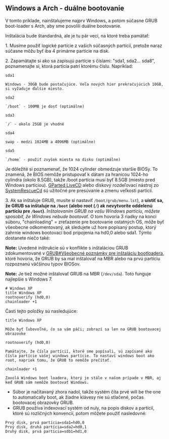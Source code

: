 ## Windows a Arch - duálne bootovanie

V tomto príklade, nainštalujeme najprv Windows, a potom súčasne GRUB boot-loader s Arch, aby sme povolili duálne bootovanie.

Inštalácia bude štandardná, ale je tu pár vecí, na ktoré treba pamätať:

1\. Musíme použiť logické partície z vašich súčasných partícií, pretože naraz súčasne môžu byť iba 4 primárne partície na disk.

2\. Zapamätajte si ako sa zapisujú partície s číslami: "sda1, sda2... sda8", poznamenajte si, ktorá partícia patrí ktorému číslu. Napríklad:

	sda1 

	Windows - 30GB bude postačujúce. Veľa nových hier prekračujúcich 10GB, si vyžaduje ďalšie miesto.

	sda2 

	`/boot` - 100MB je dosť (optimálne)

	sda3 

	`/` - okolo 25GB je vhodné

	sda4 

	swap - medzi 1024MB a 4096MB (optimálne)

	sda5 

	`/home` - použiť zvyšok miesta na disku (optimálne)

Je dôležité si poznamenať, že 1024 cylinder obmedzuje staršie BIOSy. To znamená, že BIOS nemôže pristupovať k dátam za hranicou 1024-ho cylindra (okolo 8.5GB), takže /boot partícia musí byť 8.5GB (miesto pred Windows partíciou). [GParted LiveCD](http://gparted.sourceforge.net/livecd.php) alebo diskový rozdeľovací nástroj zo [SystemRescueCd](http://www.sysresccd.org/Main_Page) sú užitočné pre presúvanie a zmenu veľkosti partícií.

3\. Ak sa inštaluje GRUB, musíte si nastaviť `/boot/grub/menu.lst`), a **uistiť sa, že GRUB sa inštaluje na `/boot` (alebo root (`/`) ak nevytvoríte oddelenú partíciu pre `/boot`)**. *Inštalovaním GRUB na vašu Windows partíciu, môžete sposobiť, že Windows nebude bootovať*. O tom hovoria 3 riadky na konci súboru, "chainloading" = zreťazenie pre bootovanie ostatných OS, môže byť všeobecne odkomentovaný, ak sledujete už hore popísaný postup, ktorý zahrnie windows bootovací bod pripojenia na hd0,0 alebo sda1\. Týmto dostanete niečo také:

**Note:** Uvedené inštrukcie sú v konflikte s inštaláciou GRUB zdokumentované v [GRUB#Všeobecné poznámky pre inštaláciu bootloadera](/index.php/GRUB#Všeobecné_poznámky_pre_inštaláciu_bootloadera "GRUB"), ktoré hovoria, že GRUB by sa mal inštalovať na MBR alebo na prvú partíciu rozpoznanú väčšinou typov BIOSov.

**Note:** Je tiež možné inštalovať GRUB na MBR (`/dev/sda`). Toto funguje najlepšie s Windows 7.

```
# Windows XP
title Windows XP
rootnoverify (hd0,0)
chainloader +1

```

Časti tejto položky sú nasledujúce:

	title Windows XP 

	Môže byť ľubovoľné, čo sa vám páči; zobrazí sa len na GRUB bootovacej obrazovke

	rootnoverify (hd0,0) 

	Pamätajte, že čísla partícií, ktoré sme popísali, sú zapísané ako čísla partície vašej windows partície. To nastaví windows boot ako root, napriek tomu, že GRUB to nemôže prečítať.

	chainloader +1 

	Zavolá Windows boot loadera, ktorý je stále v našom prípade v MBR, aj keď GRUB sám nemôže bootovať Windows.

*   Súbor je načítavaný zhora nadol, takže systém číta prvé will be the one to automatically boot, ak žiadne klávesy nie sú stlačené, počas bootovacej obrazovky GRUB.
*   GRUB používa indexovací systém od nuly, na popis diskov a partícií, ktoré sú rozličných konvencií, potom môžete použiť nasledovné:

```
Prvý disk, prvá partícia=sda1=hd0,0
Prvý disk, druhá partícia=sda2=hd0,1
Druhý disk, prvá partícia=sdb1=hd1,0

```